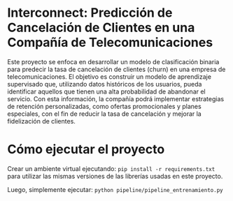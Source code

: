 # Interconnect: Predicción de Cancelación de Clientes en una Compañía de Telecomunicaciones

Este proyecto se enfoca en desarrollar un modelo de clasificación binaria para predecir la tasa de cancelación de clientes (churn) en una empresa de telecomunicaciones. El objetivo es construir un modelo de aprendizaje supervisado que, utilizando datos históricos de los usuarios, pueda identificar aquellos que tienen una alta probabilidad de abandonar el servicio. Con esta información, la compañía podrá implementar estrategias de retención personalizadas, como ofertas promocionales y planes especiales, con el fin de reducir la tasa de cancelación y mejorar la fidelización de clientes.


# Cómo ejecutar el proyecto

Crear un ambiente virtual ejecutando: ```pip install -r requirements.txt``` para utilizar las mismas versiones de las librerías usadas en este proyecto. 

Luego, simplemente ejecutar: 
```python pipeline/pipeline_entrenamiento.py```

